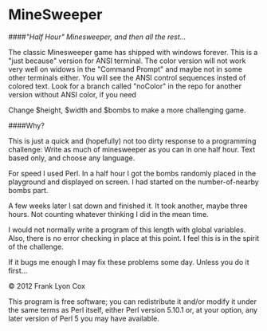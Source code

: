 MineSweeper
===========
                                                                           
####_"Half Hour" Minesweeper, and then all the rest..._
                                                                           
The classic Minesweeper game has shipped with windows forever. This is a 
"just because" version for ANSI terminal. The color version will not work very well
on widows in the "Command Prompt" and maybe not in some other terminals either. You will see 
the ANSI control sequences insted of colored text. Look for a branch called "noColor" in the 
repo for another version without ANSI color, if you need 

Change $height, $width and $bombs to make a more challenging game. 

                                                                           
####Why?
                                                                           
This is just a quick and (hopefully) not too dirty response to a 
programming challenge: Write as much of minesweeper as you can in one
half hour. Text based only, and choose any language.
                                                                          
For speed I used Perl. In a half hour I got the bombs randomly 
placed in the playground and displayed on screen. I had started on the
number-of-nearby bombs part.
                                                                          
A few weeks later I sat down and finished it. It took another, maybe three 
hours. Not counting whatever thinking I did in the mean time.

I would not normally write a program of this length with global variables.
Also, there is no error checking in place at this point. I feel this is
in the spirit of the challenge. 
                                                                          
If it bugs me enough I may fix these problems some day. Unless you
do it first...
                                                                       
&copy; 2012 Frank Lyon Cox

This program is free software; you can redistribute it and/or modify it
under the same terms as Perl itself, either Perl version 5.10.1 or, at 
your option, any later version of Perl 5 you may have available.









